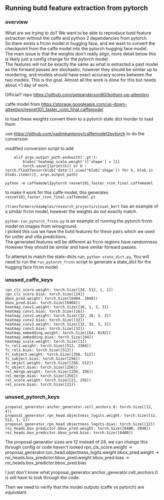 ## Running butd feature extraction from pytorch

### overview
What are we trying to do? We want to be able to reproduce butd feature extraction without the caffe and python 2 dependencies from pytorch.  
So there exists a frcnn model in hugging face, and we want to convert the checkpoint from the caffe model into the pytorch hugging face model.  
The main issue is that the weights don't really align, more detail below this is likely just a config change for the pytorch model.  
The features will not be exactly the same as what is extracted a past model as the forward passes are stochastic, however they should be similar up to reordering, and models should have exact accuracy scores between the two models. This is the goal. Almost all the work is done for this but needs about <1 day of work. 



Official? repo https://github.com/peteanderson80/bottom-up-attention

caffe model from https://storage.googleapis.com/up-down-attention/resnet101_faster_rcnn_final.caffemodel

to load these weights convert them to a pytorch state dict inorder to load them

use https://github.com/vadimkantorov/caffemodel2pytorch to do the conversion

modified conversion script to add 
```
	elif args.output_path.endswith('.pt'):
		blobs['heatmap_scale.weight']['shape'] = [1]
		torch.save({(print(k)) or k : torch.FloatTensor(blob['data']).view(*blob['shape']) for k, blob in blobs.items()}, args.output_path)
```
`python -m caffemodel2pytorch resnet101_faster_rcnn_final.caffemodel`

to make it work for this caffe model, this generates `resnet101_faster_rcnn_final.caffemodel.pt`

`/transformers/examples/research_projects/visual_bert` has an example of a similar frcnn model, however the weights do not exactly match. 

`python run_pytorch_frcnn.py` is an example of running the pytorch frcnn model on images from winoground.  
I picked this cus we have the butd features for these pairs which we used for uniter and villa predictions.  
The generated features will be different as frcnn regions have randomness.  
However they should be similar and have similar forward passes.   

To attempt to match the state-dicts run, `python state_dict.py`. 
You will need to run the `run_pytorch_frcnn` script to generate a state_dict for the hugging face frcnn model.

### unused_caffe_keys
```
rpn_cls_score.weight: torch.Size([24, 512, 1, 1])
rpn_cls_score.bias: torch.Size([24])
bbox_pred.weight: torch.Size([6404, 2048])
bbox_pred.bias: torch.Size([6404])
heatmap_conv1.weight: torch.Size([16, 1, 3, 3])
heatmap_conv1.bias: torch.Size([16])
heatmap_conv2.weight: torch.Size([32, 16, 3, 3])
heatmap_conv2.bias: torch.Size([32])
heatmap_conv3.weight: torch.Size([32, 32, 3, 3])
heatmap_conv3.bias: torch.Size([32])
heatmap_embedding.weight: torch.Size([64, 8192])
heatmap_embedding.bias: torch.Size([64])
heatmap_scale.weight: torch.Size([1])
fc_rel1.weight: torch.Size([512, 2368])
fc_rel1.bias: torch.Size([512])
fc_subject.weight: torch.Size([256, 512])
fc_subject.bias: torch.Size([256])
fc_object.weight: torch.Size([256, 512])
fc_object.bias: torch.Size([256])
rel_merge.weight: torch.Size([256, 256])
rel_merge.bias: torch.Size([256])
rel_score.weight: torch.Size([21, 256])
rel_score.bias: torch.Size([21])
```
### unused_pytorch_keys
```
proposal_generator.anchor_generator.cell_anchors.0: torch.Size([12, 4])
proposal_generator.rpn_head.objectness_logits.weight: torch.Size([12, 512, 1, 1])
proposal_generator.rpn_head.objectness_logits.bias: torch.Size([12])
roi_heads.box_predictor.bbox_pred.weight: torch.Size([6400, 2048])
roi_heads.box_predictor.bbox_pred.bias: torch.Size([6400])
```

The proposal generator sizes are 12 instead of 24, we can change this through config or code haven't looked
rpn_cls_score.weight -> proposal_generator.rpn_head.objectness_logits.weight
bbox_pred.weight -> roi_heads.box_predictor.bbox_pred.weight
bbox_pred.bias -> roi_heads.box_predictor.bbox_pred.bias


I just don't know what proposal_generator.anchor_generator.cell_anchors.0 is
will have to look through the code.  

Then we need to verify that the model outputs (caffe vs pytorch) are equivalant.